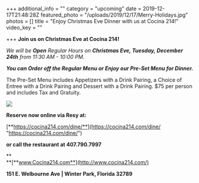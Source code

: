 +++
additional_info = ""
category = "upcoming"
date = 2019-12-17T21:48:28Z
featured_photo = "/uploads/2019/12/17/Merry-Holidays.jpg"
photos = []
title = "Enjoy Christmas Eve Dinner with us at Cocina 214!"
video_key = ""

+++
**Join us on Christmas Eve at Cocina 214!**

_We will be **Open** Regular Hours on **Christmas Eve, Tuesday, December 24th** from 11:30 AM - 10:00 PM._

**_You can Order off the Regular Menu or Enjoy our Pre-Set Menu for Dinner._** 

The Pre-Set Menu includes Appetizers with a Drink Pairing, a Choice of Entree with a Drink Pairing and Dessert with a Drink Pairing.  $75 per person and includes Tax and Gratuity.

![](/uploads/2019/12/17/Christmas-Eve-Dinner-2019.jpg)

**Reserve now online via Resy at:**

[**https://cocina214.com/dine/**](https://cocina214.com/dine/ "https://cocina214.com/dine/")

**or call the restaurant at 407.790.7997**

**  
**[**www.Cocina214.com**](http://www.cocina214.com/)

**151 E. Welbourne Ave | Winter Park, Florida 32789**